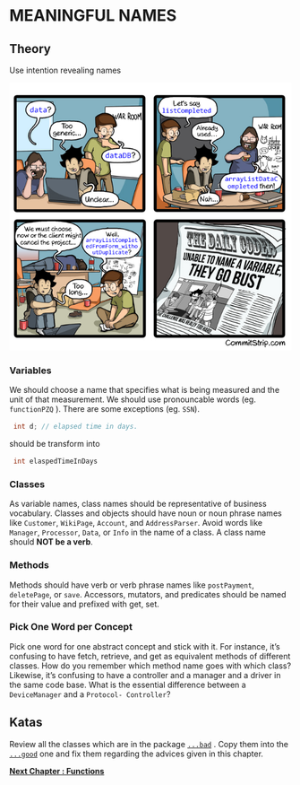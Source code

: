 # MEANINGFUL NAMES

## Theory

Use intention revealing names

![commit strip](site/Strip-Trouver-le-nom-de-variable-650-final.jpg "commitsrip.com")


### Variables 

We should choose a name that specifies what is being measured and the unit of that measurement.
We should use pronouncable words (eg. ``functionPZQ`` ). There are some exceptions (eg. ``SSN``).

```java
 int d; // elapsed time in days.
```

should be transform into 

```java
 int elaspedTimeInDays
``` 

### Classes

As variable names, class names should be representative of business vocabulary.
Classes and objects should have noun or noun phrase names like ``Customer``, ``WikiPage``, ``Account``, and ``AddressParser``.
Avoid words like ``Manager``, ``Processor``, ``Data``, or ``Info`` in the name of a class.
A class name should __NOT be a verb__.

### Methods

Methods should have verb or verb phrase names like ``postPayment``, ``deletePage``, or ``save``.
Accessors, mutators, and predicates should be named for their value and prefixed with get, set.

### Pick One Word per Concept
Pick one word for one abstract concept and stick with it. 
For instance, it’s confusing to have fetch, retrieve, and get as equivalent methods of different classes.
How do you remember which method name goes with which class? 
Likewise, it’s confusing to have a controller and a manager and a driver in the same code base. 
What is the essential difference between a ``DeviceManager`` and a ``Protocol- Controller``?

## Katas

Review all the classes which are in the package [``...bad``](src/main/java/info/touret/workshop/cleancode/meaningfulname/bad) .
Copy them into the [``...good``](src/main/java/info/touret/workshop/cleancode/meaningfulname/good) one and fix them regarding the advices given in this chapter.


__[Next Chapter : Functions](../02-functions/README.md)__
